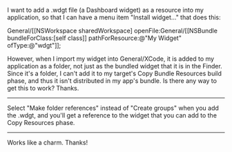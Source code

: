 

I want to add a .wdgt file (a Dashboard widget) as a resource into my application, so that I can have a menu item "Install widget..." that does this:

    
General/[[NSWorkspace sharedWorkspace] openFile:General/[[NSBundle bundleForClass:[self class]] pathForResource:@"My Widget" ofType:@"wdgt"]];


However, when I import my widget into General/XCode, it is added to my application as a folder, not just as the bundled widget that it is in the Finder.  Since it's a folder, I can't add it to my target's Copy Bundle Resources build phase, and thus it isn't distributed in my app's bundle.  Is there any way to get this to work?  Thanks.

----
Select "Make folder references" instead of "Create groups" when you add the .wdgt, and you'll get a reference to the widget that you can add to the Copy Resources phase.

----
Works like a charm.  Thanks!
